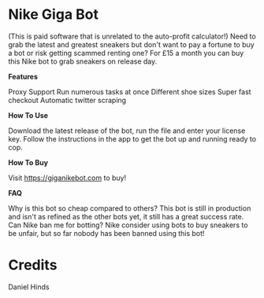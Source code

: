 # Nike Giga Bot
(This is paid software that is unrelated to the auto-profit calculator!)
Need to grab the latest and greatest sneakers but don't want to pay a fortune to buy a bot or risk getting scammed renting one? 
For £15 a month you can buy this Nike bot to grab sneakers on release day.

**Features**

Proxy Support
Run numerous tasks at once
Different shoe sizes 
Super fast checkout 
Automatic twitter scraping

**How To Use**

Download the latest release of the bot, run the file and enter your license key.
Follow the instructions in the app to get the bot up and running ready to cop.

**How To Buy**

Visit https://giganikebot.com to buy!

**FAQ**

Why is this bot so cheap compared to others?
This bot is still in production and isn't as refined as the other bots yet, it still has a great success rate.
Can Nike ban me for botting?
Nike consider using bots to buy sneakers to be unfair, but so far nobody has been banned using this bot!

# Credits 

Daniel Hinds
